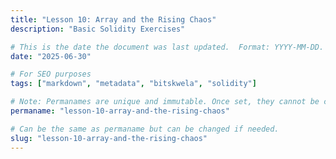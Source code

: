 ```yaml
---
title: "Lesson 10: Array and the Rising Chaos"
description: "Basic Solidity Exercises"

# This is the date the document was last updated.  Format: YYYY-MM-DD.
date: "2025-06-30"

# For SEO purposes
tags: ["markdown", "metadata", "bitskwela", "solidity"]

# Note: Permanames are unique and immutable. Once set, they cannot be changed.  You may change the filename but not this.
permaname: "lesson-10-array-and-the-rising-chaos"

# Can be the same as permaname but can be changed if needed.
slug: "lesson-10-array-and-the-rising-chaos"
---
```

